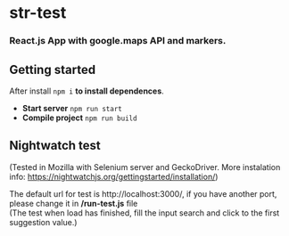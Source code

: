 # str-test
### React.js App with google.maps API and markers.

## Getting started

After install `npm i` **to install dependences**.

* **Start server** `npm run start`  
* **Compile project** `npm run build` 

## Nightwatch test
(Tested in Mozilla with Selenium server and GeckoDriver. More instalation info: https://nightwatchjs.org/gettingstarted/installation/)    

The default url for test is http://localhost:3000/, if you have another port, please change it in **/run-test.js** file  
(The test when load has finished, fill the input search and click to the first suggestion value.)
